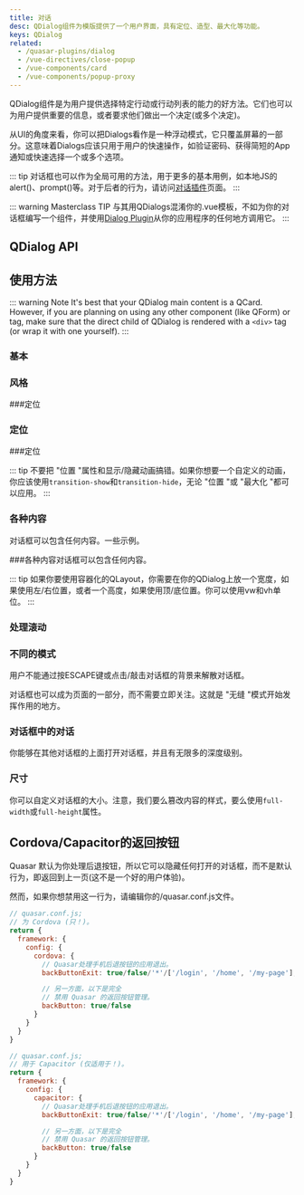 ```yaml
---
title: 对话
desc: QDialog组件为模版提供了一个用户界面，具有定位、造型、最大化等功能。
keys: QDialog
related:
  - /quasar-plugins/dialog
  - /vue-directives/close-popup
  - /vue-components/card
  - /vue-components/popup-proxy
---
```


QDialog组件是为用户提供选择特定行动或行动列表的能力的好方法。它们也可以为用户提供重要的信息，或者要求他们做出一个决定(或多个决定)。

从UI的角度来看，你可以把Dialogs看作是一种浮动模式，它只覆盖屏幕的一部分。这意味着Dialogs应该只用于用户的快速操作，如验证密码、获得简短的App通知或快速选择一个或多个选项。

::: tip
对话框也可以作为全局可用的方法，用于更多的基本用例，如本地JS的alert()、prompt()等。对于后者的行为，请访问[对话插件](/quasar-plugins/dialog)页面。
:::

::: warning Masterclass TIP
与其用QDialogs混淆你的.vue模板，不如为你的对话框编写一个组件，并使用[Dialog Plugin](/quasar-plugins/dialog#invoking-custom-component)从你的应用程序的任何地方调用它。
:::

## QDialog API

<doc-api file="QDialog" />

## 使用方法

::: warning Note
It's best that your QDialog main content is a QCard. However, if you are planning on using any other component (like QForm) or tag, make sure that the direct child of QDialog is rendered with a `<div>` tag (or wrap it with one yourself).
:::

### 基本

<doc-example title="基本" file="QDialog/Basic" />

### 风格

<doc-example title="样式" file="QDialog/Style" /> ###定位

### 定位
<doc-example title="位置" file="QDialog/Positioning" /> ###定位

::: tip
不要把 "位置 "属性和显示/隐藏动画搞错。如果你想要一个自定义的动画，你应该使用`transition-show`和`transition-hide`，无论 "位置 "或 "最大化 "都可以应用。
:::

<doc-example title="最大化" file="QDialog/Maximized" />

### 各种内容
对话框可以包含任何内容。一些示例。

<doc-example title="各种内容" file="QDialog/VariousContent" /> ###各种内容对话框可以包含任何内容。

<doc-example title="使用容器化的QLayout" file="QDialog/Layout" />

::: tip
如果你要使用容器化的QLayout，你需要在你的QDialog上放一个宽度，如果使用左/右位置，或者一个高度，如果使用顶/底位置。你可以使用vw和vh单位。
:::

### 处理滚动
<doc-example title="可滚动的对话框" file="QDialog/Scrollable" />

### 不同的模式
用户不能通过按ESCAPE键或点击/敲击对话框的背景来解散对话框。

<doc-example title="持久化" file="QDialog/Persistent" />

对话框也可以成为页面的一部分，而不需要立即关注。这就是 "无缝 "模式开始发挥作用的地方。

<doc-example title="无缝" file="QDialog/Seamless" />

### 对话框中的对话
你能够在其他对话框的上面打开对话框，并且有无限多的深度级别。

<doc-example title="Inception" file="QDialog/Inception" />

### 尺寸
你可以自定义对话框的大小。注意，我们要么篡改内容的样式，要么使用`full-width`或`full-height`属性。

<doc-example title="尺寸示例" file="QDialog/Sizing" />

## Cordova/Capacitor的返回按钮
 Quasar 默认为你处理后退按钮，所以它可以隐藏任何打开的对话框，而不是默认行为，即返回到上一页(这不是一个好的用户体验)。

然而，如果你想禁用这一行为，请编辑你的/quasar.conf.js文件。

```js
// quasar.conf.js;
// 为 Cordova (只！)。
return {
  framework: {
    config: {
      cordova: {
        // Quasar处理手机后退按钮的应用退出。
        backButtonExit: true/false/'*'/['/login', '/home', '/my-page'],

        // 另一方面，以下是完全
        // 禁用 Quasar 的返回按钮管理。
        backButton: true/false
      }
    }
  }
}

// quasar.conf.js;
// 用于 Capacitor (仅适用于！)。
return {
  framework: {
    config: {
      capacitor: {
        // Quasar处理手机后退按钮的应用退出。
        backButtonExit: true/false/'*'/['/login', '/home', '/my-page'],

        // 另一方面，以下是完全
        // 禁用 Quasar 的返回按钮管理。
        backButton: true/false
      }
    }
  }
}
```
